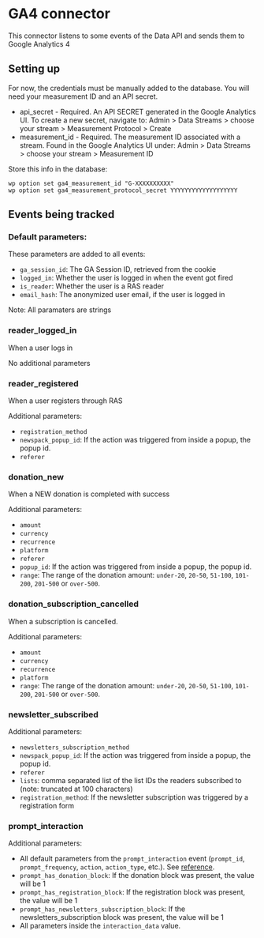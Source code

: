 # GA4 connector

This connector listens to some events of the Data API and sends them to Google Analytics 4

## Setting up

For now, the credentials must be manually added to the database. You will need your measurement ID and an API secret.

* api_secret - Required. An API SECRET generated in the Google Analytics UI. To create a new secret, navigate to:
    Admin > Data Streams > choose your stream > Measurement Protocol > Create
* measurement_id - Required. The measurement ID associated with a stream. Found in the Google Analytics UI under:
    Admin > Data Streams > choose your stream > Measurement ID

Store this info in the database:
```
wp option set ga4_measurement_id "G-XXXXXXXXXX"
wp option set ga4_measurement_protocol_secret YYYYYYYYYYYYYYYYYYY
```

## Events being tracked

### Default parameters:

These parameters are added to all events:

* `ga_session_id`: The GA Session ID, retrieved from the cookie
* `logged_in`: Whether the user is logged in when the event got fired
* `is_reader`: Whether the user is a RAS reader
* `email_hash`: The anonymized user email, if the user is logged in

Note: All paramaters are strings

### reader_logged_in

When a user logs in

No additional parameters

### reader_registered

When a user registers through RAS

Additional parameters:

* `registration_method`
* `newspack_popup_id`: If the action was triggered from inside a popup, the popup id.
* `referer`

### donation_new

When a NEW donation is completed with success

Additional parameters:

* `amount`
* `currency`
* `recurrence`
* `platform`
* `referer`
* `popup_id`: If the action was triggered from inside a popup, the popup id.
* `range`: The range of the donation amount: `under-20`, `20-50`, `51-100`, `101-200`, `201-500` or `over-500`.


### donation_subscription_cancelled

When a subscription is cancelled.

Additional parameters:

* `amount`
* `currency`
* `recurrence`
* `platform`
* `range`: The range of the donation amount: `under-20`, `20-50`, `51-100`, `101-200`, `201-500` or `over-500`.

### newsletter_subscribed



Additional parameters:

* `newsletters_subscription_method`
* `newspack_popup_id`: If the action was triggered from inside a popup, the popup id.
* `referer`
* `lists`: comma separated list of the list IDs the readers subscribed to (note: truncated at 100 characters)
* `registration_method`: If the newsletter subscription was triggered by a registration form

### prompt_interaction

Additional parameters:

* All default parameters from the `prompt_interaction` event (`prompt_id`, `prompt_frequency`, `action`, `action_type`, etc.). See [reference](../../README.md#prompt_interaction).
* `prompt_has_donation_block`: If the donation block was present, the value will be 1
* `prompt_has_registration_block`: If the registration block was present, the value will be 1
* `prompt_has_newsletters_subscription_block`: If the newsletters_subscription block was present, the value will be 1
* All parameters inside the `interaction_data` value.
